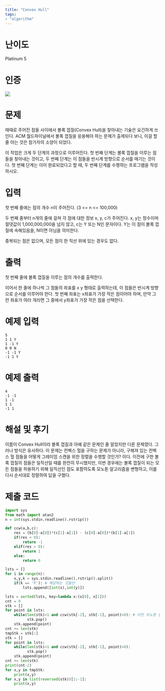 ```yaml
---
title: "Convex Hull"
tags:
- "algorithm"
---
```


# 난이도
Platinum 5

# 인증
![](https://bmchun00.github.io/assets/algo/week2-6.png)

# 문제
때때로 주어진 점들 사이에서 볼록 껍질(Convex Hull)을 찾아내는 기술은 요긴하게 쓰인다. ACM 월드파이널에서 볼록 껍질을 응용해야 하는 문제가 출제되다 보니, 이걸 할 줄 아는 것은 참가자의 소양이 되었다.

이 작업은 크게 두 단계의 과정으로 이루어진다. 첫 번째 단계는 볼록 껍질을 이루는 점들을 찾아내는 것이고, 두 번째 단계는 이 점들을 반시계 방향으로 순서를 매기는 것이다. 첫 번째 단계는 이미 완료되었다고 할 때, 두 번째 단계를 수행하는 프로그램을 작성하시오.

# 입력
첫 번째 줄에는 점의 개수 n이 주어진다. (3 <= n <= 100,000)

두 번째 줄부터 n개의 줄에 걸쳐 각 점에 대한 정보 x, y, c가 주어진다. x, y는 정수이며 절댓값이 1,000,000,000을 넘지 않고, c는 Y 또는 N인 문자이다. Y는 이 점이 볼록 껍질에 속해있음을, N이면 아님을 의미한다.

중복되는 점은 없으며, 모든 점이 한 직선 위에 있는 경우도 없다.

# 출력
첫 번째 줄에 볼록 껍질을 이루는 점의 개수를 출력한다.

이어서 한 줄에 하나씩 그 점들의 좌표를 x y 형태로 출력하는데, 이 점들은 반시계 방향으로 순서를 이루어야 한다. 첫 번째 좌표는 x좌표가 가장 작은 점이어야 하며, 만약 그런 좌표가 여러 개라면 그 중에서 y좌표가 가장 작은 점을 선택한다.

# 예제 입력
```
5
1 1 Y
1 -1 Y
0 0 N
-1 -1 Y
-1 1 Y
```

# 예제 출력
```
4
-1 -1
1 -1
1 1
-1 1
```

# 해설 및 후기
이름이 Convex Hull이라 볼록 껍질과 아예 같은 문제인 줄 알았지만 다른 문제였다. 그러나 방식은 유사하다. 이 문제는 컨벡스 헐을 구하는 문제가 아니라, 구해져 있는 컨벡스 헐 점들을 어떻게 그레이엄 스캔을 위한 정렬을 수행할 것인가? 이다. 이전에 구한 볼록 껍질의 점들은 일직선일 때를 완전히 무시했지만, 이번 경우에는 볼록 껍질이 되는 모든 점들을 허용하기 위해 일직선인 점도 포함하도록 모노톤 알고리즘을 변형하고, 이를 다시 순서대로 정렬하여 답을 구했다.

# 제출 코드
```py
import sys
from math import atan2
n = int(sys.stdin.readline().rstrip())

def ccw(a,b,c):
    res = (b[0]-a[0])*(c[1]-a[1]) - (c[0]-a[0])*(b[1]-a[1])
    if(res < 0):
        return -1
    elif(res > 0):
        return 1
    else:
        return 0

lsts = []
for i in range(n):
    x,y,k = sys.stdin.readline().rstrip().split()
    if(k == 'Y'): # 해당하는 것들만
        lsts.append([int(x),int(y)])

lsts = sorted(lsts, key=lambda x:(x[0], x[1]))
cnt = 0
stk = []
for point in lsts:
    while(len(stk)>1 and ccw(stk[-2], stk[-1], point)<0): # 이전 모노톤 알고리즘의 변형 - ccw 값이 0인 경우도 허용한다. 즉 직선도 허용
          stk.pop()
    stk.append(point)
cnt += len(stk)
tmpStk = stk[:]
stk = []
for point in lsts:
    while(len(stk)>1 and ccw(stk[-2], stk[-1], point)>0):
          stk.pop()
    stk.append(point)
cnt += len(stk)
print(cnt-2)
for x,y in tmpStk:
    print(x,y)
for x,y in list(reversed(stk))[1:-1]:
    print(x,y)
```
